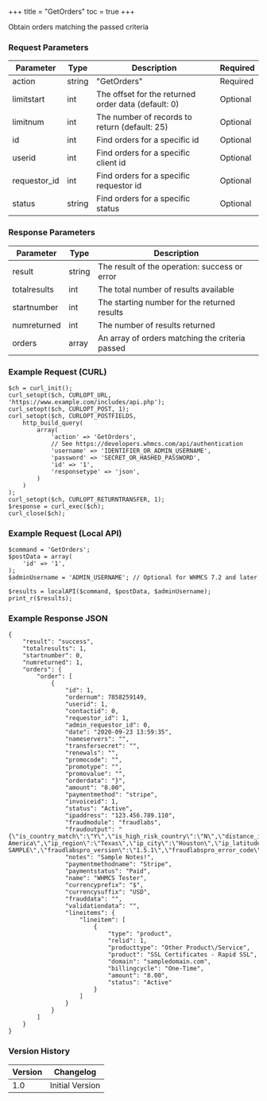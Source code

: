 +++
title = "GetOrders"
toc = true
+++

Obtain orders matching the passed criteria

### Request Parameters

| Parameter | Type | Description | Required |
| --------- | ---- | ----------- | -------- |
| action | string | "GetOrders" | Required |
| limitstart | int | The offset for the returned order data (default: 0) | Optional |
| limitnum | int | The number of records to return (default: 25) | Optional |
| id | int | Find orders for a specific id | Optional |
| userid | int | Find orders for a specific client id | Optional |
| requestor_id | int | Find orders for a specific requestor id | Optional |
| status | string | Find orders for a specific status | Optional |

### Response Parameters

| Parameter | Type | Description |
| --------- | ---- | ----------- |
| result | string | The result of the operation: success or error |
| totalresults | int | The total number of results available |
| startnumber | int | The starting number for the returned results |
| numreturned | int | The number of results returned |
| orders | array | An array of orders matching the criteria passed |


### Example Request (CURL)

```
$ch = curl_init();
curl_setopt($ch, CURLOPT_URL, 'https://www.example.com/includes/api.php');
curl_setopt($ch, CURLOPT_POST, 1);
curl_setopt($ch, CURLOPT_POSTFIELDS,
    http_build_query(
        array(
            'action' => 'GetOrders',
            // See https://developers.whmcs.com/api/authentication
            'username' => 'IDENTIFIER_OR_ADMIN_USERNAME',
            'password' => 'SECRET_OR_HASHED_PASSWORD',
            'id' => '1',
            'responsetype' => 'json',
        )
    )
);
curl_setopt($ch, CURLOPT_RETURNTRANSFER, 1);
$response = curl_exec($ch);
curl_close($ch);
```


### Example Request (Local API)

```
$command = 'GetOrders';
$postData = array(
    'id' => '1',
);
$adminUsername = 'ADMIN_USERNAME'; // Optional for WHMCS 7.2 and later

$results = localAPI($command, $postData, $adminUsername);
print_r($results);
```


### Example Response JSON

```
{
    "result": "success",
    "totalresults": 1,
    "startnumber": 0,
    "numreturned": 1,
    "orders": {
        "order": [
            {
                "id": 1,
                "ordernum": 7858259149,
                "userid": 1,
                "contactid": 0,
                "requestor_id": 1,
                "admin_requestor_id": 0,
                "date": "2020-09-23 13:59:35",
                "nameservers": "",
                "transfersecret": "",
                "renewals": "",
                "promocode": "",
                "promotype": "",
                "promovalue": "",
                "orderdata": "}",
                "amount": "8.00",
                "paymentmethod": "stripe",
                "invoiceid": 1,
                "status": "Active",
                "ipaddress": "123.456.789.110",
                "fraudmodule": "fraudlabs",
                "fraudoutput": "{\"is_country_match\":\"Y\",\"is_high_risk_country\":\"N\",\"distance_in_km\":484.990000000000009094947017729282379150390625,\"distance_in_mile\":301.3600000000000136424205265939235687255859375,\"ip_country\":\"US\",\"ip_continent\":\"North America\",\"ip_region\":\"Texas\",\"ip_city\":\"Houston\",\"ip_latitude\":\"29.8284\",\"ip_longitude\":\"-95.4696\",\"ip_timezone\":\"-04:00\",\"ip_elevation\":\"104\",\"ip_domain\":\"whmcs.com\",\"ip_mobile_mnc\":\"NA\",\"ip_mobile_mcc\":\"NA\",\"ip_mobile_brand\":\"NA\",\"ip_netspeed\":\"DSL\",\"ip_isp_name\":\"WHMCS\",\"ip_usage_type\":\"Commercial\",\"is_free_email\":\"Y\",\"is_new_domain_name\":\"N\",\"is_domain_exists\":\"Y\",\"is_proxy_ip_address\":\"N\",\"is_bin_found\":\"NA\",\"is_bin_country_match\":\"NA\",\"is_bin_name_match\":\"NA\",\"is_bin_phone_match\":\"NA\",\"is_bin_prepaid\":\"NA\",\"is_address_ship_forward\":\"N\",\"is_bill_ship_city_match\":\"Y\",\"is_bill_ship_state_match\":\"Y\",\"is_bill_ship_country_match\":\"Y\",\"is_bill_ship_postal_match\":\"Y\",\"is_ship_address_blacklist\":\"N\",\"is_phone_blacklist\":\"N\",\"is_ip_blacklist\":\"N\",\"is_email_blacklist\":\"N\",\"is_credit_card_blacklist\":\"NA\",\"is_device_blacklist\":\"NA\",\"is_user_blacklist\":\"NA\",\"is_high_risk_username\":\"NA\",\"is_export_controlled_country\":\"NA\",\"is_malware_exploit\":\"NA\",\"user_order_id\":\"7858259149\",\"user_order_memo\":\"\",\"fraudlabspro_score\":14,\"fraudlabspro_distribution\":\"57\",\"fraudlabspro_status\":\"APPROVE\",\"fraudlabspro_id\":\"20200923-SAMPLE\",\"fraudlabspro_version\":\"1.5.1\",\"fraudlabspro_error_code\":\"\",\"fraudlabspro_message\":\"\",\"fraudlabspro_credits\":496,\"http_response_code\":200}",
                "notes": "Sample Notes!",
                "paymentmethodname": "Stripe",
                "paymentstatus": "Paid",
                "name": "WHMCS Tester",
                "currencyprefix": "$",
                "currencysuffix": "USD",
                "frauddata": "",
                "validationdata": "",
                "lineitems": {
                    "lineitem": [
                        {
                            "type": "product",
                            "relid": 1,
                            "producttype": "Other Product\/Service",
                            "product": "SSL Certificates - Rapid SSL",
                            "domain": "sampledomain.com",
                            "billingcycle": "One-Time",
                            "amount": "8.00",
                            "status": "Active"
                        }
                    ]
                }
            }
        ]
    }
}
```


### Version History

| Version | Changelog |
| ------- | --------- |
| 1.0 | Initial Version |
